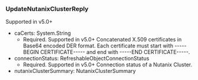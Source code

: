 ### UpdateNutanixClusterReply
Supported in v5.0+

- caCerts: System.String
  - Required. Supported in v5.0+
Concatenated X.509 certificates in Base64 encoded DER format. Each certificate must start with -----BEGIN CERTIFICATE----- and end with -----END CERTIFICATE-----.
- connectionStatus: RefreshableObjectConnectionStatus
  - Required. Supported in v5.0+
Connection status of a Nutanix Cluster.
- nutanixClusterSummary: NutanixClusterSummary
